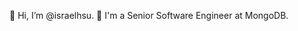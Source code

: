 👋 Hi, I’m @israelhsu.
🌿 I'm a Senior Software Engineer at MongoDB.

<!---
israelhsu/israelhsu is a ✨ special ✨ repository because its `README.md` (this file) appears on your GitHub profile.
You can click the Preview link to take a look at your changes.
--->
